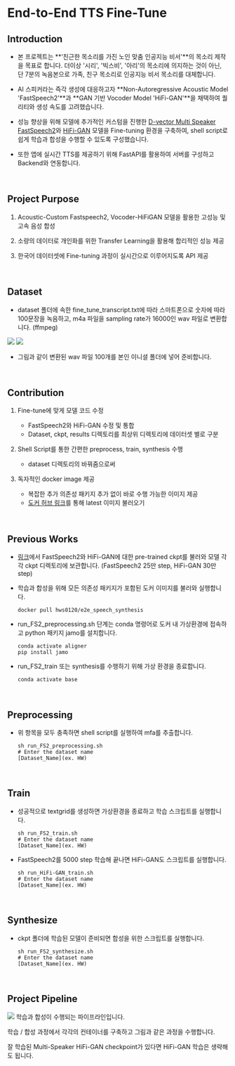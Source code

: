 # End-to-End TTS Fine-Tune

## Introduction

- 본 프로젝트는 **‘친근한 목소리를 가진 노인 맞춤 인공지능 비서'**의 목소리 제작을 목표로 합니다. 더이상 '시리', '빅스비', '아리'의 목소리에 의지하는 것이 아닌, 단 7분의 녹음본으로 가족, 친구 목소리로 인공지능 비서 목소리를 대체합니다.

- AI 스피커라는 즉각 생성에 대응하고자 **Non-Autoregressive Acoustic Model 'FastSpeech2'**과 **GAN 기반 Vocoder Model 'HiFi-GAN'**을 채택하여 퀄리티와 생성 속도를 고려했습니다.
- 성능 향상을 위해 모델에 추가적인 커스텀을 진행한 [D-vector Multi Speaker FastSpeech2](https://github.com/hwRG/FastSpeech2-Pytorch-Korean-Multi-Speaker)와 [HiFi-GAN](https://github.com/hwRG/HiFi-GAN-Pytorch) 모델을 Fine-tuning 환경을 구축하여, shell script로 쉽게 학습과 합성을 수행할 수 있도록 구성했습니다.
- 또한 앱에 실시간 TTS를 제공하기 위해 FastAPI를 활용하여 서버를 구성하고 Backend와 연동합니다.

<br>

## Project Purpose

1. Acoustic-Custom Fastspeech2, Vocoder-HiFiGAN 모델을 활용한 고성능 및 고속 음성 합성

2. 소량의 데이터로 개인화를 위한 Transfer Learning을 활용해 합리적인 성능 제공  
3. 한국어 데이터셋에 Fine-tuning 과정이 실시간으로 이루어지도록 API 제공

<br>

## Dataset

- dataset 폴더에 속한 fine_tune_transcript.txt에 따라 스마트폰으로 숫자에 따라 100문장을 녹음하고, m4a 파일을 sampling rate가 16000인 wav 파일로 변환합니다.  (ffmpeg)

![](https://velog.velcdn.com/images/hws0120/post/ffa4b385-9a4c-49a4-a01b-3ccb45e52a90/image.png) ![](https://velog.velcdn.com/images/hws0120/post/7efaba35-5558-469a-8c65-65dbe696d195/image.png)
- 그림과 같이 변환된 wav 파일 100개를 본인 이니셜 폴더에 넣어 준비합니다.

<br>

## Contribution
1. Fine-tune에 맞게 모델 코드 수정

   + FastSpeech2와 HiFi-GAN 수정 및 통합
   + Dataset, ckpt, results 디렉토리를 최상위 디렉토리에 데이터셋 별로 구분
2. Shell Script를 통한 간편한 preprocess, train, synthesis 수행 
   - dataset 디렉토리의 바꿔줌으로써 
3. 독자적인 docker image 제공
   - 복잡한 추가 의존성 패키지 추가 없이 바로 수행 가능한 이미지 제공 
   - [도커 허브 링크](https://hub.docker.com/r/hws0120/e2e_speech_synthesis)를 통해 latest 이미지 불러오기

<br>



## Previous Works
- [링크]()에서 FastSpeech2와 HiFi-GAN에 대한 pre-trained ckpt를 불러와 모델 각각 ckpt 디렉토리에 보관합니다. (FastSpeech2 25만 step, HiFi-GAN 30만 step) 

- 학습과 합성을 위해 모든 의존성 패키지가 포함된 도커 이미지를 불러와 실행합니다.

  ```
  docker pull hws0120/e2e_speech_synthesis 
  ```

- run_FS2_preprocessing.sh 단계는 conda 명령어로 도커 내 가상환경에 접속하고 python 패키지 jamo를 설치합니다.

  ```
  conda activate aligner
  pip install jamo
  ```

- run_FS2_train 또는 synthesis를 수행하기 위해 가상 환경을 종료합니다.

  ```
  conda activate base
  ```

<br>

## Preprocessing

- 위 항목을 모두 충족하면 shell script를 실행하여 mfa를 추출합니다.

  ```
  sh run_FS2_preprocessing.sh
  # Enter the dataset name
  [Dataset_Name](ex. HW)
  ```

  <br>

## Train

- 성공적으로 textgrid를 생성하면 가상환경을 종료하고 학습 스크립트를 실행합니다.  

  ```
  sh run_FS2_train.sh
  # Enter the dataset name
  [Dataset_Name](ex. HW)
  ```

- FastSpeech2를 5000 step 학습해 끝나면 HiFi-GAN도 스크립트를 실행합니다.  

  ```
  sh run_HiFi-GAN_train.sh
  # Enter the dataset name
  [Dataset_Name](ex. HW)
  ```

  <br>

## Synthesize

- ckpt 폴더에 학습된 모델이 준비되면 합성을 위한 스크립트를 실행합니다.

  ```
  sh run_FS2_synthesize.sh
  # Enter the dataset name
  [Dataset_Name](ex. HW)
  ```

<br>

## Project Pipeline
![](https://velog.velcdn.com/images/hws0120/post/0e5f6fbd-002a-4f0f-a172-b0201480bb23/image.png)
학습과 합성이 수행되는 파이프라인입니다.<br>

학습 / 합성 과정에서 각각의 컨테이너를 구축하고 그림과 같은 과정을 수행합니다.<br>

잘 학습된 Multi-Speaker HiFi-GAN checkpoint가 있다면 HiFi-GAN 학습은 생략해도 됩니다.